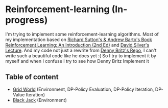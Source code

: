 # Reinforcement-learning (In-progress)
I'm trying to implement some reinforcement-learning algorithms. Most of my implementation based on [Richard Sutton's & Andrew Barto's Book Reinforcement Learning: An Introduction (2nd Ed)][1] and [David Silver's Lecture][2]. And my code not just a rewrite from [Denny Britz's Repo][3], I can't write such a beautiful code like he does yet :( So I try to implement it by myself and when I confuse I try to see how Denny Britz Implement it

## Table of content

- [Grid World][4] (Environment, DP-Policy Evaluation, DP-Policy Iteration, DP-Value Iteration)
- [Black Jack][5] (Environment)

[1]: https://webdocs.cs.ualberta.ca/~sutton/book/bookdraft2016sep.pdf
[2]: https://www.youtube.com/watch?v=2pWv7GOvuf0
[3]: https://github.com/dennybritz/reinforcement-learning
[4]: https://github.com/rianrajagede/reinforcement-learning/blob/master/GridWorld.py
[5]: https://github.com/rianrajagede/reinforcement-learning/blob/master/BlackJack_env.py
